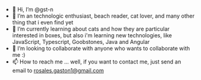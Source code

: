 - 👋 Hi, I’m @gst-n
- 👀 I’m an technologic enthusiast, beach reader, cat lover, and many other thing that i even find yet
- 🌱 I’m currently learning about cats and how they are particular interested in boxes, but also i'm learning new technologies, like JavaScript, Typescript, Goobstones, Java and Angular
- 💞️ I’m looking to collaborate with anyone who wants to collaborate with me :)
- 📫 How to reach me ... well, if you want to contact me, just send an email to rosales.gaston1@gmail.com

<!---
gst-n/gst-n is a ✨ special ✨ repository because its `README.md` (this file) appears on your GitHub profile.
You can click the Preview link to take a look at your changes.
--->

